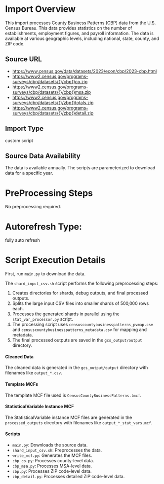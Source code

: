 # Import Overview
This import processes County Business Patterns (CBP) data from the U.S. Census Bureau. This data provides statistics on the number of establishments, employment figures, and payroll information. The data is available at various geographic levels, including national, state, county, and ZIP code.

## Source URL
- https://www.census.gov/data/datasets/2023/econ/cbp/2023-cbp.html
- https://www2.census.gov/programs-surveys/cbp/datasets/{}/cbp{}co.zip
- https://www2.census.gov/programs-surveys/cbp/datasets/{}/cbp{}msa.zip
- https://www2.census.gov/programs-surveys/cbp/datasets/{}/zbp{}totals.zip
- https://www2.census.gov/programs-surveys/cbp/datasets/{}/zbp{}detail.zip

## Import Type
custom script

## Source Data Availability
The data is available annually. The scripts are parameterized to download data for a specific year.

# PreProcessing Steps
No preprocessing required.

# Autorefresh Type:
fully auto refresh

# Script Execution Details
First, run `main.py` to download the data.

The `shard_input_csv.sh` script performs the following preprocessing steps:
1.  Creates directories for shards, debug outputs, and final processed outputs.
2.  Splits the large input CSV files into smaller shards of 500,000 rows each.
3.  Processes the generated shards in parallel using the `stat_var_processor.py` script.
4.  The processing script uses `censuscountybusinesspatterns_pvmap.csv` and `censuscountybusinesspatterns_metadata.csv` for mapping and metadata.
5.  The final processed outputs are saved in the `gcs_output/output` directory.

#### Cleaned Data
The cleaned data is generated in the `gcs_output/output` directory with filenames like `output_*.csv`.

#### Template MCFs
The template MCF file used is `CensusCountyBusinessPatterns.tmcf`.

#### StatisticalVariable Instance MCF
The StatisticalVariable instance MCF files are generated in the `processed_outputs` directory with filenames like `output_*_stat_vars.mcf`.

#### Scripts
- `main.py`: Downloads the source data.
- `shard_input_csv.sh`: Preprocesses the data.
- `write_mcf.py`: Generates the MCF files.
- `cbp_co.py`: Processes county-level data.
- `cbp_msa.py`: Processes MSA-level data.
- `zbp.py`: Processes ZIP code-level data.
- `zbp_detail.py`: Processes detailed ZIP code-level data.
